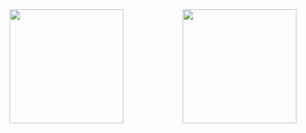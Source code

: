 <a href="https://github.com/mo7amedshaban/github-readme-stats">
  <img height=200 align="left"  src="https://github-readme-stats.vercel.app/api?username=mo7amedshaban&show_icons=true" />
</a>
<a href="https://github.com/mo7amedshaban/convoychat">
  <img height=200 align="right" src="https://github-readme-stats.vercel.app/api/top-langs?username=mo7amedshaban&layout=compact&langs_count=8&card_width=320" />
</a>
<!--
**mo7amedshaban/mo7amedshaban** is a ✨ _special_ ✨ repository because its `README.md` (this file) appears on your GitHub profile.

Here are some ideas to get you started:

- 🔭 I’m currently working on ...
- 🌱 I’m currently learning ...
- 👯 I’m looking to collaborate on ...
- 🤔 I’m looking for help with ...
- 💬 Ask me about ...
- 📫 How to reach me: ...
- 😄 Pronouns: ...
- ⚡ Fun fact: ...
-->
